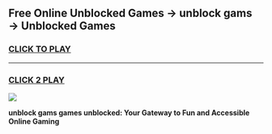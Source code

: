 
## Free Online Unblocked Games → unblock gams → Unblocked Games
<h3>
<a href="https://premium.freeplayer.one?title=unblock_gams&ref=21F">CLICK TO PLAY</a></h3>
<hr>

<h3>
<a href="https://premium.freeplayer.one?title=unblock_gams&ref=21F">CLICK 2 PLAY</a>
  
</h3>

<a href="https://premium.freeplayer.one?title=unblock_gams&ref=21F/"><img src="https://clearcache.store/games.png"></a>


**unblock gams games unblocked: Your Gateway to Fun and Accessible Online Gaming**
